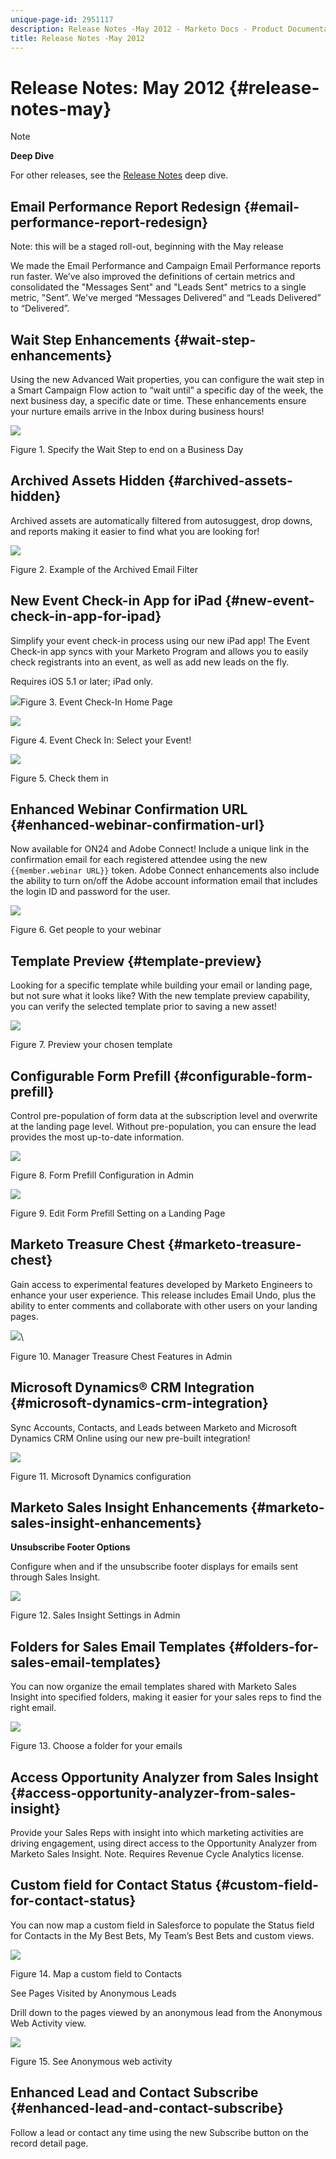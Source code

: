 ```yaml
---
unique-page-id: 2951117
description: Release Notes -May 2012 - Marketo Docs - Product Documentation
title: Release Notes -May 2012
---
```


# Release Notes: May 2012 {#release-notes-may}

>[!NOTE]
>
>**Deep Dive**
>
>For other releases, see the [Release Notes](http://docs.marketo.com/display/docs/release+notes) deep dive.

## Email Performance Report Redesign {#email-performance-report-redesign}

Note: this will be a staged roll-out, beginning with the May release

We made the Email Performance and Campaign Email Performance reports run faster. We’ve also improved the definitions of certain metrics and consolidated the "Messages Sent" and "Leads Sent" metrics to a single metric, "Sent”. We've merged “Messages Delivered” and “Leads Delivered” to “Delivered”.

## Wait Step Enhancements {#wait-step-enhancements}

Using the new Advanced Wait properties, you can configure the wait step in a Smart Campaign Flow action to “wait until” a specific day of the week, the next business day, a specific date or time. These enhancements ensure your nurture emails arrive in the Inbox during business hours!

![](assets/image2014-9-23-10-3a14-3a13.png)

Figure 1. Specify the Wait Step to end on a Business Day

## Archived Assets Hidden {#archived-assets-hidden}

Archived assets are automatically filtered from autosuggest, drop downs, and reports making it easier to find what you are looking for!

![](assets/image2014-9-23-10-3a14-3a28.png)

Figure 2. Example of the Archived Email Filter

## New Event Check-in App for iPad {#new-event-check-in-app-for-ipad}

Simplify your event check-in process using our new iPad app! The Event Check-in app syncs with your Marketo Program and allows you to easily check registrants into an event, as well as add new leads on the fly.

Requires iOS 5.1 or later; iPad only.

![](assets/image2014-9-23-10-3a14-3a46.png)Figure 3. Event Check-In Home Page

![](assets/image2014-9-23-10-3a15-3a6.png)

Figure 4. Event Check In: Select your Event!

![](assets/image2014-9-23-10-3a15-3a27.png)

Figure 5. Check them in

## Enhanced Webinar Confirmation URL {#enhanced-webinar-confirmation-url}

Now available for ON24 and Adobe Connect! Include a unique link in the confirmation email for each registered attendee using the new `{{member.webinar URL}}` token. Adobe Connect enhancements also include the ability to turn on/off the Adobe account information email that includes the login ID and password for the user.

![](assets/image2014-9-23-10-3a15-3a44.png)

Figure 6. Get people to your webinar

## Template Preview {#template-preview}

Looking for a specific template while building your email or landing page, but not sure what it looks like? With the new template preview capability, you can verify the selected template prior to saving a new asset!

![](assets/image2014-9-23-10-3a16-3a4.png)

Figure 7. Preview your chosen template

## Configurable Form Prefill {#configurable-form-prefill}

Control pre-population of form data at the subscription level and overwrite at the landing page level. Without pre-population, you can ensure the lead provides the most up-to-date information.

![](assets/image2014-9-23-10-3a16-3a22.png)

Figure 8. Form Prefill Configuration in Admin

![](assets/image2014-9-23-10-3a16-3a34.png)

Figure 9. Edit Form Prefill Setting on a Landing Page

## Marketo Treasure Chest {#marketo-treasure-chest}

Gain access to experimental features developed by Marketo Engineers to enhance your user experience. This release includes Email Undo, plus the ability to enter comments and collaborate with other users on your landing pages.

![](assets/image2014-9-23-10-3a16-3a51.png)\

Figure 10. Manager Treasure Chest Features in Admin

## Microsoft Dynamics® CRM Integration {#microsoft-dynamics-crm-integration}

Sync Accounts, Contacts, and Leads between Marketo and Microsoft Dynamics CRM Online using our new pre-built integration!

![](assets/image2014-9-23-10-3a17-3a6.png)

Figure 11. Microsoft Dynamics configuration

## Marketo Sales Insight Enhancements {#marketo-sales-insight-enhancements}

**Unsubscribe Footer Options**

Configure when and if the unsubscribe footer displays for emails sent through Sales Insight.

![](assets/image2014-9-23-10-3a17-3a20.png)

Figure 12. Sales Insight Settings in Admin

## Folders for Sales Email Templates {#folders-for-sales-email-templates}

You can now organize the email templates shared with Marketo Sales Insight into specified folders, making it easier for your sales reps to find the right email.

![](assets/image2014-9-23-10-3a17-3a35.png)

Figure 13. Choose a folder for your emails

## Access Opportunity Analyzer from Sales Insight {#access-opportunity-analyzer-from-sales-insight}

Provide your Sales Reps with insight into which marketing activities are driving engagement, using direct access to the Opportunity Analyzer from Marketo Sales Insight. Note. Requires Revenue Cycle Analytics license.

## Custom field for Contact Status {#custom-field-for-contact-status}

You can now map a custom field in Salesforce to populate the Status field for Contacts in the My Best Bets, My Team’s Best Bets and custom views.

![](assets/image2014-9-23-10-3a17-3a47.png)

Figure 14. Map a custom field to Contacts

See Pages Visited by Anonymous Leads

Drill down to the pages viewed by an anonymous lead from the Anonymous Web Activity view.

![](assets/image2014-9-23-10-3a17-3a59.png)

Figure 15. See Anonymous web activity

## Enhanced Lead and Contact Subscribe {#enhanced-lead-and-contact-subscribe}

Follow a lead or contact any time using the new Subscribe button on the record detail page.

